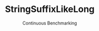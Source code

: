 ---
layout: default
title: StringSuffixLikeLong
subtitle: Continuous Benchmarking
selected: String
expanded: Benchmarking
benchmark: /individual_results/StringSuffixLikeLong.html
---